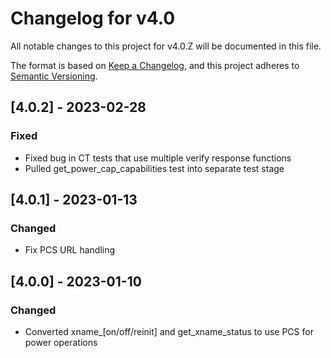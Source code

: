 # Changelog for v4.0

All notable changes to this project for v4.0.Z will be documented in this file.

The format is based on [Keep a Changelog](https://keepachangelog.com/en/1.0.0/),
and this project adheres to [Semantic Versioning](https://semver.org/spec/v2.0.0.html).

## [4.0.2] - 2023-02-28

### Fixed

- Fixed bug in CT tests that use multiple verify response functions
- Pulled get_power_cap_capabilities test into separate test stage

## [4.0.1] - 2023-01-13

### Changed

- Fix PCS URL handling

## [4.0.0] - 2023-01-10

### Changed

- Converted xname_[on/off/reinit] and get_xname_status to use PCS for power operations
